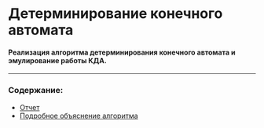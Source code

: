 # Детерминирование конечного автомата
#### Реализация алгоритма детерминирования конечного автомата и эмулирование работы КДА.
-----------------------

### Содержание:
* [Отчет](https://github.com/Alex-Kuz/finite_state_automaton/blob/master/report/report.pdfь)
* [Подробное объяснение алгоритма](https://github.com/Alex-Kuz/finite_state_automaton/blob/master/theory/README.md)
